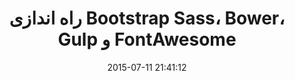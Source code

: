 ---
layout: post
title: "راه اندازی Bootstrap Sass، Bower، Gulp و FontAwesome"
date: 2015-07-11 21:41:12
section: article
tags: gulp
link: "http://www.baboon.ir/%D8%B1%D8%A7%D9%87-%D8%A7%D9%86%D8%AF%D8%A7%D8%B2%DB%8C-bootstrap-sass%D8%8C-bower%D8%8C-gulp-%D9%88-fontawesome/"
user: "محمد شریفی"
user_link: "https://github.com/mmdsharifi"
---